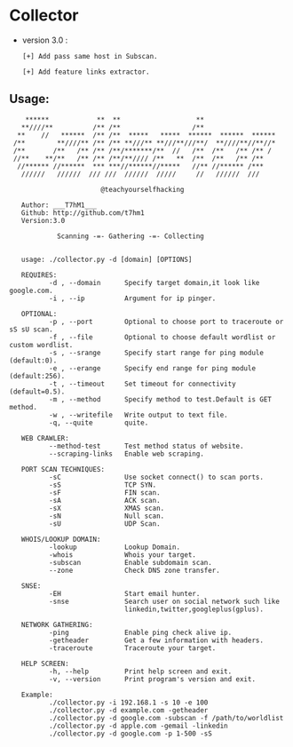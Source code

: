 # Collector

* version 3.0 :

      [+] Add pass same host in Subscan.
      
      [+] Add feature links extractor.

## Usage:
        ******            **  **                   **
       **////**          /** /**                  /**
      **    //   ******  /** /**  *****   *****  ******  ******  ******
     /**        **////** /** /** **///** **///**///**/  **////**//**//*
     /**       /**   /** /** /**/*******/**  //   /**  /**   /** /** /
     //**    **/**   /** /** /**/**//// /**   **  /**  /**   /** /**
      //****** //******  *** ***//******//*****   //** //****** /***
       //////   //////  /// ///  //////  /////     //   //////  ///

                           @teachyourselfhacking

       Author: ___T7hM1___
       Github: http://github.com/t7hm1
       Version:3.0

                Scanning -=- Gathering -=- Collecting


       usage: ./collector.py -d [domain] [OPTIONS]

       REQUIRES:
              -d , --domain      Specify target domain,it look like google.com.
              -i , --ip          Argument for ip pinger.

       OPTIONAL:
              -p , --port        Optional to choose port to traceroute or sS sU scan.
              -f , --file        Optional to choose default wordlist or custom wordlist.
              -s , --srange      Specify start range for ping module (default:0).
              -e , --erange      Specify end range for ping module (default:256).
              -t , --timeout     Set timeout for connectivity (default=0.5).
              -m , --method      Specify method to test.Default is GET method.
              -w , --writefile   Write output to text file.
              -q, --quite        quite.

       WEB CRAWLER:
              --method-test      Test method status of website.
              --scraping-links   Enable web scraping.

       PORT SCAN TECHNIQUES:
              -sC                Use socket connect() to scan ports.
              -sS                TCP SYN.
              -sF                FIN scan.
              -sA                ACK scan.
              -sX                XMAS scan.
              -sN                Null scan.
              -sU                UDP Scan.

       WHOIS/LOOKUP DOMAIN:
              -lookup            Lookup Domain.
              -whois             Whois your target.
              -subscan           Enable subdomain scan.
              --zone             Check DNS zone transfer.

       SNSE:
              -EH                Start email hunter.
              -snse              Search user on social network such like 
                                 linkedin,twitter,googleplus(gplus).

       NETWORK GATHERING:
              -ping              Enable ping check alive ip.
              -getheader         Get a few information with headers.
              -traceroute        Traceroute your target.

       HELP SCREEN:
              -h, --help         Print help screen and exit.
              -v, --version      Print program's version and exit.

       Example:
              ./collector.py -i 192.168.1 -s 10 -e 100
              ./collector.py -d example.com -getheader
              ./collector.py -d google.com -subscan -f /path/to/worldlist
              ./collector.py -d apple.com -gemail -linkedin
              ./collector.py -d google.com -p 1-500 -sS

